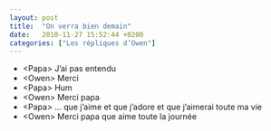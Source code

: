 ```yaml
---
layout: post
title:  "On verra bien demain"
date:   2010-11-27 15:52:44 +0200
categories: ["Les répliques d’Owen"]
---
```


-   \<Papa\> J’ai pas entendu
-   \<Owen\> Merci
-   \<Papa\> Hum
-   \<Owen\> Merci papa
-   \<Papa\> … que j’aime et que j’adore et que j’aimerai toute ma vie
-   \<Owen\> Merci papa que aime toute la journée

